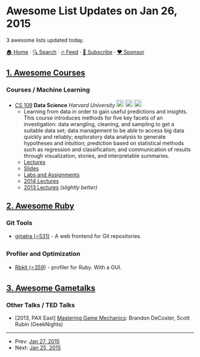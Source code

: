 # Awesome List Updates on Jan 26, 2015

3 awesome lists updated today.

[🏠 Home](/README.md) · [🔍 Search](https://www.trackawesomelist.com/search/) · [🔥 Feed](https://www.trackawesomelist.com/rss.xml) · [📮 Subscribe](https://trackawesomelist.us17.list-manage.com/subscribe?u=d2f0117aa829c83a63ec63c2f&id=36a103854c) · [❤️  Sponsor](https://github.com/sponsors/theowenyoung)



## [1. Awesome Courses](/content/prakhar1989/awesome-courses/README.md)

### Courses / Machine Learning

*   [CS 109](http://cs109.github.io/2015/) **Data Science** *Harvard University* <img src="https://assets-cdn.github.com/images/icons/emoji/unicode/1f4bb.png" width="20" height="20" alt="Assignments" title="Assignments" /> <img src="https://assets-cdn.github.com/images/icons/emoji/unicode/1f4dd.png" width="20" height="20" alt="Lecture Notes" title="Lecture Notes" /> <img src="https://assets-cdn.github.com/images/icons/emoji/unicode/1f4da.png" width="20" height="20" alt="Readings" title="Readings" />
    *   Learning from data in order to gain useful predictions and insights. This course introduces methods for five key facets of an investigation: data wrangling, cleaning, and sampling to get a suitable data set; data management to be able to access big data quickly and reliably; exploratory data analysis to generate hypotheses and intuition; prediction based on statistical methods such as regression and classification; and communication of results through visualization, stories, and interpretable summaries.
    *   [Lectures](http://cm.dce.harvard.edu/2015/01/14328/publicationListing.shtml)
    *   [Slides](http://cs109.github.io/2014/pages/schedule.html)
    *   [Labs and Assignments](http://cs109.github.io/2014/pages/homework.html)
    *   [2014 Lectures](http://cs109.github.io/2014/)
    *   [2013 Lectures](http://cm.dce.harvard.edu/2014/01/14328/publicationListing.shtml) *(slightly better)*

## [2. Awesome Ruby](/content/markets/awesome-ruby/README.md)

### Git Tools

*   [ginatra (⭐531)](https://github.com/NARKOZ/ginatra) - A web frontend for Git repositories.

### Profiler and Optimization

*   [Rbkit (⭐359)](https://github.com/code-mancers/rbkit) - profiler for Ruby. With a GUI.

## [3. Awesome Gametalks](/content/hzoo/awesome-gametalks/README.md)

### Other Talks / TED Talks

*   \[2013, PAX East] [Mastering Game Mechanics](https://www.youtube.com/watch?v=UPU_yi9Nv3M): Brandon DeCoster, Scott Rubin (GeekNights)

---

- Prev: [Jan 27, 2015](/content/2015/01/27/README.md)
- Next: [Jan 25, 2015](/content/2015/01/25/README.md)